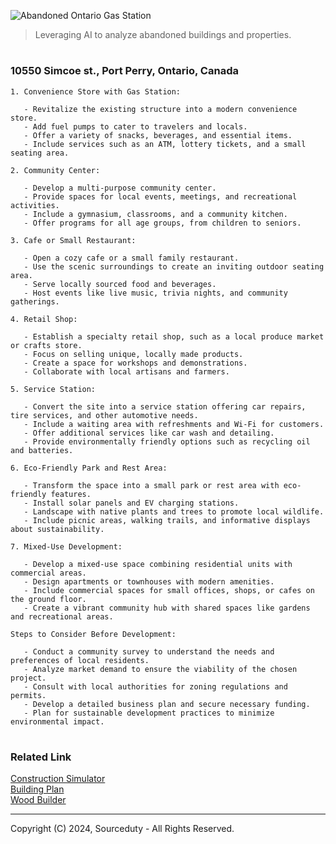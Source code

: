 ![Abandoned Ontario Gas Station](https://github.com/sourceduty/Abandoned_Locations/assets/123030236/412d012f-886e-4f19-a403-2ba303524d64)

> Leveraging AI to analyze abandoned buildings and properties. 

#
### 10550 Simcoe st., Port Perry, Ontario, Canada

```
1. Convenience Store with Gas Station:
   
   - Revitalize the existing structure into a modern convenience store.
   - Add fuel pumps to cater to travelers and locals.
   - Offer a variety of snacks, beverages, and essential items.
   - Include services such as an ATM, lottery tickets, and a small seating area.

2. Community Center:
   
   - Develop a multi-purpose community center.
   - Provide spaces for local events, meetings, and recreational activities.
   - Include a gymnasium, classrooms, and a community kitchen.
   - Offer programs for all age groups, from children to seniors.

3. Cafe or Small Restaurant:
   
   - Open a cozy cafe or a small family restaurant.
   - Use the scenic surroundings to create an inviting outdoor seating area.
   - Serve locally sourced food and beverages.
   - Host events like live music, trivia nights, and community gatherings.

4. Retail Shop:
   
   - Establish a specialty retail shop, such as a local produce market or crafts store.
   - Focus on selling unique, locally made products.
   - Create a space for workshops and demonstrations.
   - Collaborate with local artisans and farmers.

5. Service Station:
    
   - Convert the site into a service station offering car repairs, tire services, and other automotive needs.
   - Include a waiting area with refreshments and Wi-Fi for customers.
   - Offer additional services like car wash and detailing.
   - Provide environmentally friendly options such as recycling oil and batteries.

6. Eco-Friendly Park and Rest Area:
    
   - Transform the space into a small park or rest area with eco-friendly features.
   - Install solar panels and EV charging stations.
   - Landscape with native plants and trees to promote local wildlife.
   - Include picnic areas, walking trails, and informative displays about sustainability.

7. Mixed-Use Development:
    
   - Develop a mixed-use space combining residential units with commercial areas.
   - Design apartments or townhouses with modern amenities.
   - Include commercial spaces for small offices, shops, or cafes on the ground floor.
   - Create a vibrant community hub with shared spaces like gardens and recreational areas.

Steps to Consider Before Development:

   - Conduct a community survey to understand the needs and preferences of local residents.
   - Analyze market demand to ensure the viability of the chosen project.
   - Consult with local authorities for zoning regulations and permits.
   - Develop a detailed business plan and secure necessary funding.
   - Plan for sustainable development practices to minimize environmental impact.
```

#
### Related Link

[Construction Simulator](https://chat.openai.com/g/g-HJGQpAmKa-construction-simulator)
<br>
[Building Plan](https://chat.openai.com/g/g-csXtuEdzH-building-plan)
<br>
[Wood Builder](https://chat.openai.com/g/g-EFy1XUX9P-wood-builder)

***
Copyright (C) 2024, Sourceduty - All Rights Reserved.
